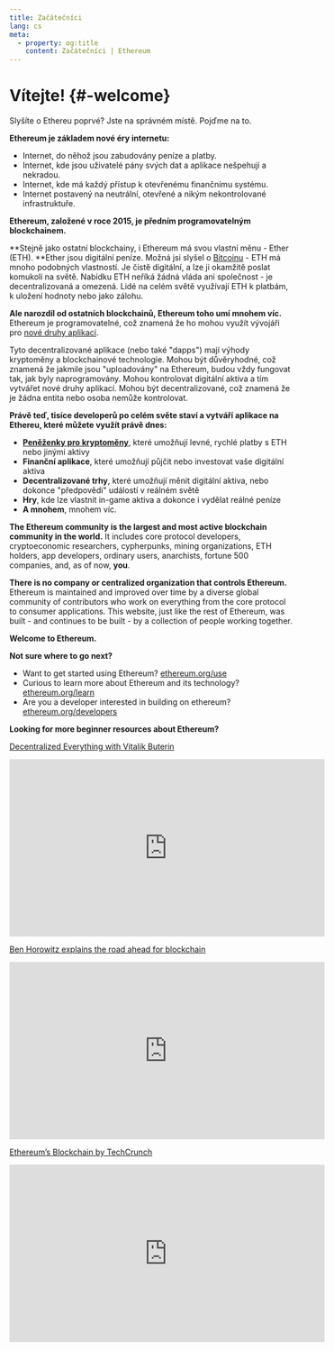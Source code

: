 ```yaml
---
title: Začátečníci
lang: cs
meta:
  - property: og:title
    content: Začátečníci | Ethereum
---
```


# Vítejte! {#-welcome}

Slyšíte o Ethereu poprvé? Jste na správném místě. Pojďme na to.

**Ethereum je základem nové éry internetu:**

- Internet, do něhož jsou zabudovány peníze a platby.
- Internet, kde jsou uživatelé pány svých dat a aplikace nešpehují a nekradou.
- Internet, kde má každý přístup k otevřenému finančnímu systému.
- Internet postavený na neutrální, otevřené a nikým nekontrolované infrastruktuře.

**Ethereum, založené v roce 2015, je předním programovatelným blockchainem.**

**Stejně jako ostatní blockchainy, i Ethereum má svou vlastní měnu - Ether (ETH). **Ether jsou digitální peníze. Možná jsi slyšel o [Bitcoinu](http://bitcoin.org/) - ETH má mnoho podobných vlastností. Je čistě digitální, a lze ji okamžitě poslat komukoli na světě. Nabídku ETH neříká žádná vláda ani společnost - je decentralizovaná a omezená. Lidé na celém světě využívají ETH k platbám, k uložení hodnoty nebo jako zálohu.

**Ale narozdíl od ostatních blockchainů, Ethereum toho umí mnohem víc.** Ethereum je programovatelné, což znamená že ho mohou využít vývojáři pro [nové druhy aplikací](/cs/use/#1-use-an-application-built-on-ethereum).

Tyto decentralizované aplikace (nebo také "dapps") mají výhody kryptoměny a blockchainové technologie. Mohou být důvěryhodné, což znamená že jakmile jsou "uploadovány" na Ethereum, budou vždy fungovat tak, jak byly naprogramovány. Mohou kontrolovat digitální aktiva a tím vytvářet nové druhy aplikací. Mohou být decentralizované, což znamená že je žádna entita nebo osoba nemůže kontrolovat.

**Právě teď, tisíce developerů po celém světe staví a vytváří aplikace na Ethereu, které můžete využít právě dnes:**

- [**Peněženky pro kryptoměny**](/cs/use/#_3-what-is-a-wallet-and-which-one-should-i-use), které umožňují levné, rychlé platby s ETH nebo jinými aktivy
- **Finanční aplikace**, které umožňují půjčit nebo investovat vaše digitální aktiva
- **Decentralizované trhy**, které umožňují měnit digitální aktiva, nebo dokonce "předpovědi" událostí v reálném světě
- **Hry**, kde lze vlastnit in-game aktiva a dokonce i vydělat reálné peníze
- **A mnohem**, mnohem víc.

**The Ethereum community is the largest and most active blockchain community in the world.** It includes core protocol developers, cryptoeconomic researchers, cypherpunks, mining organizations, ETH holders, app developers, ordinary users, anarchists, fortune 500 companies, and, as of now, **you**.

**There is no company or centralized organization that controls Ethereum.** Ethereum is maintained and improved over time by a diverse global community of contributors who work on everything from the core protocol to consumer applications. This website, just like the rest of Ethereum, was built - and continues to be built - by a collection of people working together.

**Welcome to Ethereum.**

**Not sure where to go next?**

- Want to get started using Ethereum? [ethereum.org/use](/cs/use/)
- Curious to learn more about Ethereum and its technology? [ethereum.org/learn](/cs/learn/)
- Are you a developer interested in building on ethereum? [ethereum.org/developers](/cs/developers/)

**Looking for more beginner resources about Ethereum?**

[Decentralized Everything with Vitalik Buterin](https://youtu.be/WSN5BaCzsbo)

<div class="iframe-container">
  <iframe width="560" height="315" src="https://www.youtube.com/embed/WSN5BaCzsbo" frameborder="0" allow="accelerometer; autoplay; encrypted-media; gyroscope; picture-in-picture" allowfullscreen></iframe>
</div>

[Ben Horowitz explains the road ahead for blockchain](https://www.youtube.com/watch?v=l9jvKWKmRfs&feature=youtu.be)

<div class="iframe-container">
  <iframe width="560" height="315" src="https://www.youtube.com/embed/l9jvKWKmRfs" frameborder="0" allow="accelerometer; autoplay; encrypted-media; gyroscope; picture-in-picture" allowfullscreen></iframe>
</div>

[Ethereum’s Blockchain by TechCrunch](https://www.youtube.com/watch?v=WfULutvxvzY)

<div class="iframe-container">
  <iframe width="560" height="315" src="https://www.youtube.com/embed/WfULutvxvzY" frameborder="0" allow="accelerometer; autoplay; encrypted-media; gyroscope; picture-in-picture" allowfullscreen></iframe>
</div>
